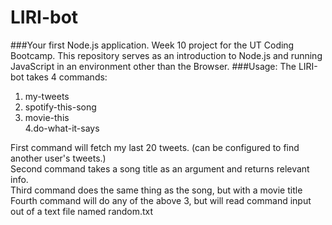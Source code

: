 # LIRI-bot
###Your first Node.js application. Week 10 project for the UT Coding Bootcamp.
This repository serves as an introduction to Node.js and running JavaScript in an environment other than the Browser. 
###Usage:
The LIRI-bot takes 4 commands: <br>
1. my-tweets <br>
2. spotify-this-song <br>
3. movie-this <br>
4.do-what-it-says <br>

First command will fetch my last 20 tweets. (can be configured to find another user's tweets.) <br>
Second command takes a song title as an argument and returns relevant info. <br>
Third command does the same thing as the song, but with a movie title <br>
Fourth command will do any of the above 3, but will read command input out of a text file named random.txt
